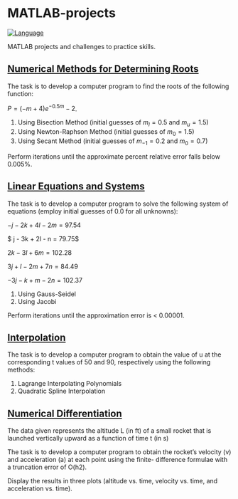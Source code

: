 # MATLAB-projects

[![Language](https://img.shields.io/badge/language-MATLAB-blue?style=flat&logo=mathworks)](https://matlab.mathworks.com)

MATLAB projects and challenges to practice skills.

## [Numerical Methods for Determining Roots](https://github.com/jennbushey/MATLAB-projects/tree/main/Assignment1.m)

The task is to develop a computer program to find the roots of the following function:

$P = (-m + 4) e^{-0.5m}-2$.

1. Using Bisection Method (initial guesses of $m_l=0.5$ and $m_u=1.5$)
1. Using Newton-Raphson Method (initial guesses of $m_0=1.5$)
1. Using Secant Method (initial guesses of $m_{-1}=0.2$ and $m_0=0.7$)

Perform iterations until the approximate percent relative error falls below 0.005%.

## [Linear Equations and Systems](https://github.com/jennbushey/MATLAB-projects/tree/main/Assignment2.m)

The task is to develop a computer program to solve the following system of equations (employ initial guesses of 0.0 for all unknowns):

$-j - 2k + 4l - 2m  = 97.54$

$ j - 3k + 2l - n = 79.75$

$2k - 3l + 6m = 102.28$

$3j + l - 2m + 7n = 84.49$

$-3j - k + m - 2n =102.37$

1. Using Gauss-Seidel
1. Using Jacobi

Perform iterations until the approximation error is < 0.00001.

## [Interpolation](https://github.com/jennbushey/MATLAB-projects/tree/main/Assignment3.m)

The task is to develop a computer program to obtain the value of u at the corresponding t values of 50 and 90, respectively using the following methods:

1. Lagrange Interpolating Polynomials
1. Quadratic Spline Interpolation

## [Numerical Differentiation](https://github.com/jennbushey/MATLAB-projects/tree/main/Assignment4.m)

The data given represents the altitude L (in ft) of a small rocket that is launched vertically upward as a function of time t (in s)

The task is to develop a computer program to obtain the rocket’s velocity (v) and acceleration (a) at each point using the finite- difference formulae with a truncation error of O(h2).

Display the results in three plots (altitude vs. time, velocity vs. time, and acceleration vs. time).
